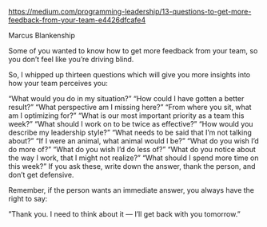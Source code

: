 https://medium.com/programming-leadership/13-questions-to-get-more-feedback-from-your-team-e4426dfcafe4

Marcus Blankenship

Some of you wanted to know how to get more feedback from your team, so you don’t feel like you’re driving blind.

So, I whipped up thirteen questions which will give you more insights into how your team perceives you:

“What would you do in my situation?”
“How could I have gotten a better result?”
“What perspective am I missing here?”
“From where you sit, what am I optimizing for?”
“What is our most important priority as a team this week?”
“What should I work on to be twice as effective?”
“How would you describe my leadership style?”
“What needs to be said that I’m not talking about?”
“If I were an animal, what animal would I be?”
“What do you wish I’d do more of?”
“What do you wish I’d do less of?”
“What do you notice about the way I work, that I might not realize?”
“What should I spend more time on this week?”
If you ask these, write down the answer, thank the person, and don’t get defensive.

Remember, if the person wants an immediate answer, you always have the right to say:

”Thank you. I need to think about it — I’ll get back with you tomorrow.”

